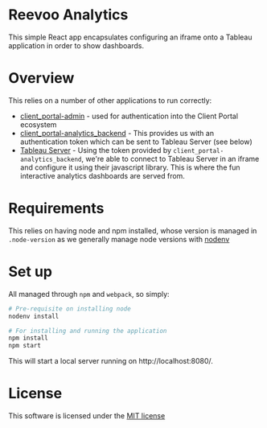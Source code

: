 # Reevoo Analytics

This simple React app encapsulates configuring an iframe onto a Tableau application in order to show dashboards.

# Overview

This relies on a number of other applications to run correctly:

* [client_portal-admin](https://github.com/reevoo/client_portal-admin) - used for authentication into the Client Portal ecosystem
* [client_portal-analytics_backend](https://github.com/reevoo/client_portal-analytics/backend) - This provides us with an authentication token which can be sent to Tableau Server (see below)
* [Tableau Server](http://www.tableau.com/products/server) - Using the token provided by `client_portal-analytics_backend`, we're able to connect to Tableau Server in an iframe and configure it using their javascript library. This is where the fun interactive analytics dashboards are served from.

# Requirements

This relies on having node and npm installed, whose version is managed in `.node-version` as we generally manage node versions with [nodenv](https://github.com/nodenv/nodenv)

# Set up

All managed through `npm` and `webpack`, so simply:

```bash
# Pre-requisite on installing node
nodenv install

# For installing and running the application
npm install
npm start
```

This will start a local server running on http://localhost:8080/.

# License

This software is licensed under the [MIT license](https://opensource.org/licenses/MIT)


